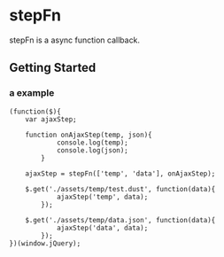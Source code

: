 stepFn
====
stepFn is a async function callback.

## Getting Started

### a example
```
(function($){
    var ajaxStep;

    function onAjaxStep(temp, json){
            console.log(temp);
            console.log(json);
        }

    ajaxStep = stepFn(['temp', 'data'], onAjaxStep);

    $.get('./assets/temp/test.dust', function(data){
            ajaxStep('temp', data);
        });

    $.get('./assets/temp/data.json', function(data){
            ajaxStep('data', data);
        });
})(window.jQuery);
```